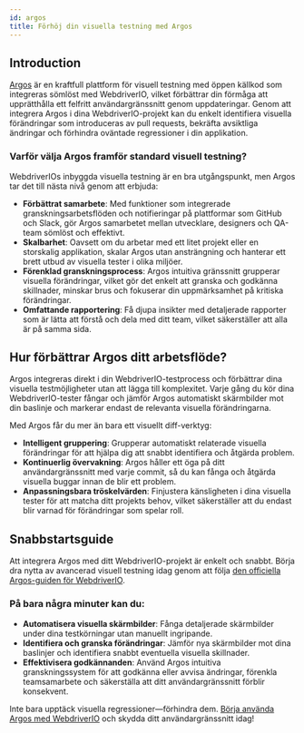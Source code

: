 ```yaml
---
id: argos
title: Förhöj din visuella testning med Argos
---
```


## Introduction

[Argos](https://argos-ci.com/?utm_source=webdriverio&utm_medium=partnered&utm_campaign=documentation) är en kraftfull plattform för visuell testning med öppen källkod som integreras sömlöst med WebdriverIO, vilket förbättrar din förmåga att upprätthålla ett felfritt användargränssnitt genom uppdateringar. Genom att integrera Argos i dina WebdriverIO-projekt kan du enkelt identifiera visuella förändringar som introduceras av pull requests, bekräfta avsiktliga ändringar och förhindra oväntade regressioner i din applikation.

### Varför välja Argos framför standard visuell testning?

WebdriverIOs inbyggda visuella testning är en bra utgångspunkt, men Argos tar det till nästa nivå genom att erbjuda:

-   **Förbättrat samarbete**: Med funktioner som integrerade granskningsarbetsflöden och notifieringar på plattformar som GitHub och Slack, gör Argos samarbetet mellan utvecklare, designers och QA-team sömlöst och effektivt.
-   **Skalbarhet**: Oavsett om du arbetar med ett litet projekt eller en storskalig applikation, skalar Argos utan ansträngning och hanterar ett brett utbud av visuella tester i olika miljöer.
-   **Förenklad granskningsprocess**: Argos intuitiva gränssnitt grupperar visuella förändringar, vilket gör det enkelt att granska och godkänna skillnader, minskar brus och fokuserar din uppmärksamhet på kritiska förändringar.
-   **Omfattande rapportering**: Få djupa insikter med detaljerade rapporter som är lätta att förstå och dela med ditt team, vilket säkerställer att alla är på samma sida.

## Hur förbättrar Argos ditt arbetsflöde?

Argos integreras direkt i din WebdriverIO-testprocess och förbättrar dina visuella testmöjligheter utan att lägga till komplexitet. Varje gång du kör dina WebdriverIO-tester fångar och jämför Argos automatiskt skärmbilder mot din baslinje och markerar endast de relevanta visuella förändringarna.

Med Argos får du mer än bara ett visuellt diff-verktyg:

-   **Intelligent gruppering**: Grupperar automatiskt relaterade visuella förändringar för att hjälpa dig att snabbt identifiera och åtgärda problem.
-   **Kontinuerlig övervakning**: Argos håller ett öga på ditt användargränssnitt med varje commit, så du kan fånga och åtgärda visuella buggar innan de blir ett problem.
-   **Anpassningsbara tröskelvärden**: Finjustera känsligheten i dina visuella tester för att matcha ditt projekts behov, vilket säkerställer att du endast blir varnad för förändringar som spelar roll.

## Snabbstartsguide

Att integrera Argos med ditt WebdriverIO-projekt är enkelt och snabbt. Börja dra nytta av avancerad visuell testning idag genom att följa [den officiella Argos-guiden för WebdriverIO](https://argos-ci.com/docs/quickstart/webdriverio?utm_source=webdriverio&utm_medium=partnered&utm_campaign=documentation).

### På bara några minuter kan du:

-   **Automatisera visuella skärmbilder**: Fånga detaljerade skärmbilder under dina testkörningar utan manuellt ingripande.
-   **Identifiera och granska förändringar**: Jämför nya skärmbilder mot dina baslinjer och identifiera snabbt eventuella visuella skillnader.
-   **Effektivisera godkännanden**: Använd Argos intuitiva granskningssystem för att godkänna eller avvisa ändringar, förenkla teamsamarbete och säkerställa att ditt användargränssnitt förblir konsekvent.

Inte bara upptäck visuella regressioner—förhindra dem. [Börja använda Argos med WebdriverIO](https://argos-ci.com/?utm_source=webdriverio&utm_medium=partnered&utm_campaign=documentation) och skydda ditt användargränssnitt idag!